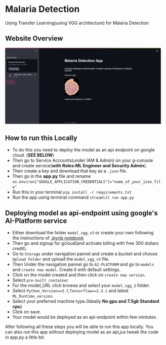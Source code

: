 # Malaria Detection
Using Transfer Learning(using VGG architecture) for Malaria Detection

## Website Overview
![img](https://github.com/RheagalFire/Malaria_Detection/blob/master/Results/Infected.JPG)

## How to run this Locally
- To do this you need to deploy the model as an api endpoint on google cloud. (**SEE BELOW**)
- Then go to Service Accounts(under IAM & Admin) on your g-console and create service(**with Roles:ML Engineer and Security Admin**).
- Then create a key and download that key as a `.json` file.
- Then go in the **app.py** file and rename `os.environ["GOOGLE_APPLICATION_CREDENTIALS"]="name_of_your_json_file"`
- Run this in your terminal `pip install -r requirements.txt`
- Run the app using terminal command `streamlit run app.py`

## Deploying model as api-endpoint using google's AI-Platform service
- Either download the folder `model_vgg_v3` or create your own following the instructions of [.ipynb notebook](https://github.com/RheagalFire/Malaria_Detection/blob/master/Malaria_Detection.ipynb)
- Then go and signup for gcloud(and activate billing with free 300 dollars credit).
- Go to `Storage` under navigation pannel and create a bucket and choose `Upload Folder` and upload the `model_vgg_v3` file.
- Then Under the navigation pannel go to `AI-PLATFORM` and go to `models` and `create new model`. Create it with default settings.
- Click on the model created and then click on `create new version`.
- Select `pre-built container`
- For the model_URL click browse and select your `model_vgg_3` folder.
- Select `Python_Version==3.7`,`Tensorflow==2.3.1` and latest `ML_Runtime_version`.
- Select your preferred machine type.(Ideally **No gpu and 7.5gb Standard cpu**)
- Click on save. 
- Your model would be deployed as an api-endpoint within few mintutes.

After following all these steps you will be able to run this app locally. You can also run this app without deploying model as an api,jus tweak the code in app.py a little bit.
